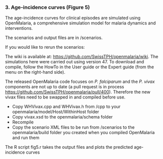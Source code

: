 

### 3. Age-incidence curves (Figure 5)

The age-incidence curves for clinical episodes are simulated using OpenMalaria, a comprehensive simulation model for malaria dynamics and interventions.

The scenarios and output files are in /scenarios. 

If you would like to rerun the scenarios:

The wiki is available at: https://github.com/SwissTPH/openmalaria/wiki. The simulations here were carried out using version 47. 
To download and compile, follow the HowTo in the User guide or the Expert guide (from the menu on the right-hand side).

The released OpenMalaria code focuses on <i>P. falciparum</i> and the <i>P. vivax</i> components are not up to date (a pull request is in process https://github.com/SwissTPH/openmalaria/pull/400). Therefore the new vivax files need to be swapped in and compiled before use.

 - Copy WHVivax.cpp and WHVivax.h from /cpp to your openmalaria/model/Host/WithinHost folder
 - Copy vivax.xsd to the openmalaria/schema folder
 - Recompile
 - Copy the scenario XML files to be run from /scenarios to the openmalaria/build folder you created when you compiled OpenMalaria and run them

The R script fig5.r takes the output files and plots the predicted age-incidence curves   

